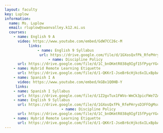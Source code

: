 ```yaml
---
layout: faculty
key: Luplow
information:
  name: Ms. Luplow
  email: rluplow@swanvalley.k12.mi.us
  courses:
    - name: English 9 A
      video: https://www.youtube.com/embed/GdW7CC26c-M
           links:
               - name: English 9 Syllabus
                url: https://drive.google.com/file/d/1GXosQxfPk_RfePHrysD3FFOgMsuJRbY3/view?usp=sharing
                    - name: Discipline Policy
      url: https://drive.google.com/file/d/1C_bnOKmtR038q9Igf15fPyqrYGcSI3Zo/view?usp=sharing
    - name: Hybrid Remote Learning Etiquette
      url: https://drive.google.com/file/d/1-QKKrI-JseBr6cHjkc6xILxBpbAzqXmB/view?usp=sharing
    - name: Spanish I A
      video: https://www.youtube.com/embed/kGBx1Q0HB-Y
     links:
    - name: Spanish I Syllabus 
      url: https://drive.google.com/file/d/1Z2gvTux1FWVo-WmCk3picFWe7ZASbBg_/view?usp=sharing
    - name: English 9 Syllabus
      url: https://drive.google.com/file/d/1GXosQxfPk_RfePHrysD3FFOgMsuJRbY3/view?usp=sharing
                          - name: Discipline Policy
      url: https://drive.google.com/file/d/1C_bnOKmtR038q9Igf15fPyqrYGcSI3Zo/view?usp=sharing
    - name: Hybrid Remote Learning Etiquette
      url: https://drive.google.com/file/d/1-QKKrI-JseBr6cHjkc6xILxBpbAzqXmB/view?usp=sharing
---
```

